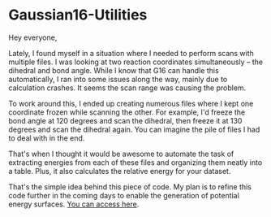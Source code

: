 # Gaussian16-Utilities

Hey everyone,

Lately, I found myself in a situation where I needed to perform scans with multiple files. I was looking at two reaction coordinates simultaneously – the dihedral and bond angle. While I know that G16 can handle this automatically, I ran into some issues along the way, mainly due to calculation crashes. It seems the scan range was causing the problem.

To work around this, I ended up creating numerous files where I kept one coordinate frozen while scanning the other. For example, I'd freeze the bond angle at 120 degrees and scan the dihedral, then freeze it at 130 degrees and scan the dihedral again. You can imagine the pile of files I had to deal with in the end.

That's when I thought it would be awesome to automate the task of extracting energies from each of these files and organizing them neatly into a table. Plus, it also calculates the relative energy for your dataset.

That's the simple idea behind this piece of code. My plan is to refine this code further in the coming days to enable the generation of potential energy surfaces.
[You can access here](https://github.com/MartFrancisco/Gaussian16-Utilities/blob/getting-scan-energies/Extract%20energy%20from%20scan%20calculation.ipynb).

